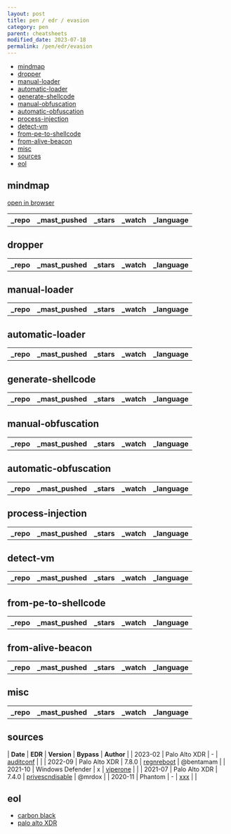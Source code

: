 ```yaml
---
layout: post
title: pen / edr / evasion
category: pen
parent: cheatsheets
modified_date: 2023-07-18
permalink: /pen/edr/evasion
---
```


<!-- vscode-markdown-toc -->
* [mindmap](#mindmap)
* [dropper](#dropper)
* [manual-loader](#manual-loader)
* [automatic-loader](#automatic-loader)
* [generate-shellcode](#generate-shellcode)
* [manual-obfuscation](#manual-obfuscation)
* [automatic-obfuscation](#automatic-obfuscation)
* [process-injection](#process-injection)
* [detect-vm](#detect-vm)
* [from-pe-to-shellcode](#from-pe-to-shellcode)
* [from-alive-beacon](#from-alive-beacon)
* [misc](#misc)
* [sources](#sources)
* [eol](#eol)

<!-- vscode-markdown-toc-config
	numbering=false
	autoSave=true
	/vscode-markdown-toc-config -->
<!-- /vscode-markdown-toc -->

## <a name='mindmap'></a>mindmap

[open in browser](/assets/images/pen-edr-evasion-mindmap-cmepw.png)

<script src="https://code.jquery.com/jquery-1.9.1.min.js"></script>
<script>$(window).load(function() {var mm = ["https://api.github.com/repos/CMEPW/BypassAV"]; for (rep in mm) {$.ajax({type: "GET", url: mm[rep], dataType: "json", success: function(result) {$("#mm_list").append("<tr><td><a href='" + result.html_url + "' target='_blank'>" + result.name + "</a></td><td>" + result.pushed_at + "</td><td>" + result.stargazers_count + "</td><td>" + result.subscribers_count + "</td><td>" + result.language + "</td></tr>"); console.log(result);}});}console.log(result);});</script>

<link href="/sortable.css" rel="stylesheet" />
<script src="/sortable.js"></script>
<div id="mm">
    <table id="mm_list" class="sortable">
      <tr><th>_repo</th><th>_mast_pushed</th><th>_stars</th><th>_watch</th><th>_language</th></tr>
    </table>
</div>    

## <a name='dropper'></a>dropper

<script src="https://code.jquery.com/jquery-1.9.1.min.js"></script>
<script>$(window).load(function() {var dropper = ["https://api.github.com/repos/reveng007/ReflectiveNtdll"]; for (rep in dropper) {$.ajax({type: "GET", url: dropper[rep], dataType: "json", success: function(result) {$("#dropper_list").append("<tr><td><a href='" + result.html_url + "' target='_blank'>" + result.name + "</a></td><td>" + result.pushed_at + "</td><td>" + result.stargazers_count + "</td><td>" + result.subscribers_count + "</td><td>" + result.language + "</td></tr>"); console.log(result);}});}console.log(result);});</script>

<link href="/sortable.css" rel="stylesheet" />
<script src="/sortable.js"></script>
<div id="dropper">
    <table id="dropper_list" class="sortable">
      <tr><th>_repo</th><th>_mast_pushed</th><th>_stars</th><th>_watch</th><th>_language</th></tr>
    </table>
</div>    

## <a name='manual-loader'></a>manual-loader

<script src="https://code.jquery.com/jquery-1.9.1.min.js"></script>
<script>$(window).load(function() {var mloader = ["https://api.github.com/repos/ReversingID/Shellcode-Loader"]; for (rep in mloader) {$.ajax({type: "GET", url: mloader[rep], dataType: "json", success: function(result) {$("#mloader_list").append("<tr><td><a href='" + result.html_url + "' target='_blank'>" + result.name + "</a></td><td>" + result.pushed_at + "</td><td>" + result.stargazers_count + "</td><td>" + result.subscribers_count + "</td><td>" + result.language + "</td></tr>"); console.log(result);}});}console.log(result);});</script>

<link href="/sortable.css" rel="stylesheet" />
<script src="/sortable.js"></script>
<div id="mloader">
    <table id="mloader_list" class="sortable">
      <tr><th>_repo</th><th>_mast_pushed</th><th>_stars</th><th>_watch</th><th>_language</th></tr>
    </table>
</div>    

## <a name='automatic-loader'></a>automatic-loader

<script src="https://code.jquery.com/jquery-1.9.1.min.js"></script>
<script>$(window).load(function() {var aloader = ["https://api.github.com/repos/TheD1rkMtr/D1rkLdr","https://api.github.com/repos/xuanxuan0/driploader","https://github.com/hagrid29/peloader","https://api.github.com/repos/vic4key/qloader","https://api.github.com/repos/cribdragg3r/alaris","https://api.github.com/repos/trustedsec/coffloader","https://api.github.com/repos/CMEPW/selha","https://github.com/aeverj/nimshellcodeloader","https://api.github.com/repos/sh3d0ww01f/nim_shellloader","https://api.github.com/repos/EddieIvan01/gld","https://api.github.com/repos/zha0gongz1/DesertFox","https://api.github.com/repos/b1tg/rs-shellcode","https://api.github.com/repos/cr7pt0pl4gu3/pestilence","https://api.github.com/repos/icyguider/shhhloader","https://github.com/simplylu/WeaponizeCrystal"]; for (rep in aloader) {$.ajax({type: "GET", url: aloader[rep], dataType: "json", success: function(result) {$("#aloader_list").append("<tr><td><a href='" + result.html_url + "' target='_blank'>" + result.name + "</a></td><td>" + result.pushed_at + "</td><td>" + result.stargazers_count + "</td><td>" + result.subscribers_count + "</td><td>" + result.language + "</td></tr>"); console.log(result);}});}console.log(result);});</script>

<link href="/sortable.css" rel="stylesheet" />
<script src="/sortable.js"></script>
<div id="aloader">
    <table id="aloader_list" class="sortable">
      <tr><th>_repo</th><th>_mast_pushed</th><th>_stars</th><th>_watch</th><th>_language</th></tr>
    </table>
</div>    

## <a name='generate-shellcode'></a>generate-shellcode

<script src="https://code.jquery.com/jquery-1.9.1.min.js"></script>
<script>$(window).load(function() {var genshell = [""]; for (rep in genshell) {$.ajax({type: "GET", url: genshell[rep], dataType: "json", success: function(result) {$("#genshell_list").append("<tr><td><a href='" + result.html_url + "' target='_blank'>" + result.name + "</a></td><td>" + result.pushed_at + "</td><td>" + result.stargazers_count + "</td><td>" + result.subscribers_count + "</td><td>" + result.language + "</td></tr>"); console.log(result);}});}console.log(result);});</script>

<link href="/sortable.css" rel="stylesheet" />
<script src="/sortable.js"></script>
<div id="genshell">
    <table id="genshell_list" class="sortable">
      <tr><th>_repo</th><th>_mast_pushed</th><th>_stars</th><th>_watch</th><th>_language</th></tr>
    </table>
</div>    

## <a name='manual-obfuscation'></a>manual-obfuscation

<script src="https://code.jquery.com/jquery-1.9.1.min.js"></script>
<script>$(window).load(function() {var mobfuscat = ["https://api.github.com/repos/thewover/dinvoke"]; for (rep in mobfuscat) {$.ajax({type: "GET", url: mobfuscat[rep], dataType: "json", success: function(result) {$("#mobfuscat_list").append("<tr><td><a href='" + result.html_url + "' target='_blank'>" + result.name + "</a></td><td>" + result.pushed_at + "</td><td>" + result.stargazers_count + "</td><td>" + result.subscribers_count + "</td><td>" + result.language + "</td></tr>"); console.log(result);}});}console.log(result);});</script>

<link href="/sortable.css" rel="stylesheet" />
<script src="/sortable.js"></script>
<div id="mobfuscat">
    <table id="mobfuscat_list" class="sortable">
      <tr><th>_repo</th><th>_mast_pushed</th><th>_stars</th><th>_watch</th><th>_language</th></tr>
    </table>
</div>    

## <a name='automatic-obfuscation'></a>automatic-obfuscation

<script src="https://code.jquery.com/jquery-1.9.1.min.js"></script>
<script>$(window).load(function() {var aobfuscat = ["https://api.github.com/repos/"]; for (rep in aobfuscat) {$.ajax({type: "GET", url: aobfuscat[rep], dataType: "json", success: function(result) {$("#aobfuscat_list").append("<tr><td><a href='" + result.html_url + "' target='_blank'>" + result.name + "</a></td><td>" + result.pushed_at + "</td><td>" + result.stargazers_count + "</td><td>" + result.subscribers_count + "</td><td>" + result.language + "</td></tr>"); console.log(result);}});}console.log(result);});</script>

<link href="/sortable.css" rel="stylesheet" />
<script src="/sortable.js"></script>
<div id="aobfuscat">
    <table id="aobfuscat_list" class="sortable">
      <tr><th>_repo</th><th>_mast_pushed</th><th>_stars</th><th>_watch</th><th>_language</th></tr>
    </table>
</div>    

## <a name='process-injection'></a>process-injection

<script src="https://code.jquery.com/jquery-1.9.1.min.js"></script>
<script>$(window).load(function() {var pinject = ["https://api.github.com/repos/LloydLabs/ntqueueapcthreadex-ntdll-gadget-injection","https://api.github.com/repos/fancycode/memorymodule","https://api.github.com/repos/"]; for (rep in pinject) {$.ajax({type: "GET", url: pinject[rep], dataType: "json", success: function(result) {$("#pinject_list").append("<tr><td><a href='" + result.html_url + "' target='_blank'>" + result.name + "</a></td><td>" + result.pushed_at + "</td><td>" + result.stargazers_count + "</td><td>" + result.subscribers_count + "</td><td>" + result.language + "</td></tr>"); console.log(result);}});}console.log(result);});</script>

<link href="/sortable.css" rel="stylesheet" />
<script src="/sortable.js"></script>
<div id="pinject">
    <table id="pinject_list" class="sortable">
      <tr><th>_repo</th><th>_mast_pushed</th><th>_stars</th><th>_watch</th><th>_language</th></tr>
    </table>
</div>    

## <a name='detect-vm'></a>detect-vm

<script src="https://code.jquery.com/jquery-1.9.1.min.js"></script>
<script>$(window).load(function() {var detectvm = ["https://api.github.com/repos/CMEPW/bof-collection/","https://github.com/a0rtega/pafish"]; for (rep in detectvm) {$.ajax({type: "GET", url: detectvm[rep], dataType: "json", success: function(result) {$("#detectvm_list").append("<tr><td><a href='" + result.html_url + "' target='_blank'>" + result.name + "</a></td><td>" + result.pushed_at + "</td><td>" + result.stargazers_count + "</td><td>" + result.subscribers_count + "</td><td>" + result.language + "</td></tr>"); console.log(result);}});}console.log(result);});</script>

<link href="/sortable.css" rel="stylesheet" />
<script src="/sortable.js"></script>
<div id="detectvm">
    <table id="detectvm_list" class="sortable">
      <tr><th>_repo</th><th>_mast_pushed</th><th>_stars</th><th>_watch</th><th>_language</th></tr>
    </table>
</div>    

## <a name='from-pe-to-shellcode'></a>from-pe-to-shellcode

<script src="https://code.jquery.com/jquery-1.9.1.min.js"></script>
<script>$(window).load(function() {var peshell = ["https://api.github.com/repos/S4ntiagoP/donut/tree/syscalls","https://api.github.com/repos/hasherezade/pe_to_shellcode","https//api.github.com/repos/monoxgas/sRDI"]; for (rep in peshell) {$.ajax({type: "GET", url: peshell[rep], dataType: "json", success: function(result) {$("#peshell_list").append("<tr><td><a href='" + result.html_url + "' target='_blank'>" + result.name + "</a></td><td>" + result.pushed_at + "</td><td>" + result.stargazers_count + "</td><td>" + result.subscribers_count + "</td><td>" + result.language + "</td></tr>"); console.log(result);}});}console.log(result);});</script>

<link href="/sortable.css" rel="stylesheet" />
<script src="/sortable.js"></script>
<div id="peshell">
    <table id="peshell_list" class="sortable">
      <tr><th>_repo</th><th>_mast_pushed</th><th>_stars</th><th>_watch</th><th>_language</th></tr>
    </table>
</div>    

## <a name='from-alive-beacon'></a>from-alive-beacon

<script src="https://code.jquery.com/jquery-1.9.1.min.js"></script>
<script>$(window).load(function() {var abeacon = ["https://api.github.com/repos/Ccob/BOF.NET"]; for (rep in abeacon) {$.ajax({type: "GET", url: abeacon[rep], dataType: "json", success: function(result) {$("#abeacon_list").append("<tr><td><a href='" + result.html_url + "' target='_blank'>" + result.name + "</a></td><td>" + result.pushed_at + "</td><td>" + result.stargazers_count + "</td><td>" + result.subscribers_count + "</td><td>" + result.language + "</td></tr>"); console.log(result);}});}console.log(result);});</script>

<link href="/sortable.css" rel="stylesheet" />
<script src="/sortable.js"></script>
<div id="abeacon">
    <table id="abeacon_list" class="sortable">
      <tr><th>_repo</th><th>_mast_pushed</th><th>_stars</th><th>_watch</th><th>_language</th></tr>
    </table>
</div>    

## <a name='misc'></a>misc

<script src="https://code.jquery.com/jquery-1.9.1.min.js"></script>
<script>$(window).load(function() {var repos = ["https://api.github.com/repos/wavestone-cdt/EDRSandblast", "https://api.github.com/repos/MrEmpy/Awesome-AV-EDR-XDR-Bypass","https://api.github.com/repos/jthuraisamy/TelemetrySourcerer","https://api.github.com/repos/KiFilterFiberContext/warbird-hook","https://api.github.com/repos/hlldz/RefleXXion","https://api.github.com/repos/optiv/ScareCrow","https://api.github.com/repos/PwnDexter/SharpEDRChecker","https://api.github.com/repos/secretsquirrel/SigThief","https://api.github.com/repos/optiv/Freeze"]; for (rep in repos) {$.ajax({type: "GET", url: repos[rep], dataType: "json", success: function(result) {$("#repo_list").append("<tr><td><a href='" + result.html_url + "' target='_blank'>" + result.name + "</a></td><td>" + result.pushed_at + "</td><td>" + result.stargazers_count + "</td><td>" + result.subscribers_count + "</td><td>" + result.language + "</td></tr>"); console.log(result);}});}console.log(result);});</script>

<link href="/sortable.css" rel="stylesheet" />
<script src="/sortable.js"></script>
<div id="repos">
    <table id="repo_list" class="sortable">
      <tr><th>_repo</th><th>_mast_pushed</th><th>_stars</th><th>_watch</th><th>_language</th></tr>
    </table>
</div>    


## <a name='sources'></a>sources

| **Date** | **EDR** | **Version** | **Bypass** | **Author** |
| 2023-02 | Palo Alto XDR | - | [auditconf](https://github.com/Laokoon-SecurITy/Cortex-XDR-Config-Extractor) | |
| 2022-09 | Palo Alto XDR | 7.8.0 | [regnreboot](https://medium.com/@bentamam/bypassing-cortex-xdr-a-case-study-in-the-power-of-simplicity-b436f4f570ad) | @bentamam |
| 2021-10 | Windows Defender | x | [viperone](https://viperone.gitbook.io/pentest-everything/everything/everything-active-directory/defense-evasion/disable-defender) | |
| 2021-07 | Palo Alto XDR | 7.4.0 | [privescndisable](https://mrd0x.com/cortex-xdr-analysis-and-bypass/) | @mrdox |
| 2020-11 | Phantom | - | [xxx](https://www.tarlogic.com/blog/threat-hunting-evasion-restricted-environment/) | |


## <a name='eol'></a>eol

* [carbon black](https://community.carbonblack.com/t5/Documentation-Downloads/Carbon-Black-EDR-Supported-Versions-Grid/ta-p/85714)
* [palo alto XDR](https://www.paloaltonetworks.com/services/support/end-of-life-announcements/end-of-life-summary#traps-esm-and-cortex)
